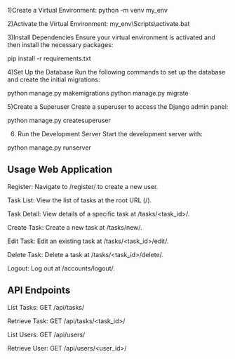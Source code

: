 1)Create a Virtual Environment:
python -m venv my_env

2)Activate the Virtual Environment:
my_env\Scripts\activate.bat

3)Install Dependencies
Ensure your virtual environment is activated and then install the necessary packages:

pip install -r requirements.txt


4)Set Up the Database
Run the following commands to set up the database and create the initial migrations:

python manage.py makemigrations
python manage.py migrate


5)Create a Superuser
Create a superuser to access the Django admin panel:

python manage.py createsuperuser


6) Run the Development Server
Start the development server with:

python manage.py runserver




Usage
Web Application
----------------------
Register: Navigate to /register/ to create a new user.

Task List: View the list of tasks at the root URL (/).

Task Detail: View details of a specific task at /tasks/<task_id>/.

Create Task: Create a new task at /tasks/new/.

Edit Task: Edit an existing task at /tasks/<task_id>/edit/.

Delete Task: Delete a task at /tasks/<task_id>/delete/.

Logout: Log out at /accounts/logout/.

API Endpoints
-----------------
List Tasks: GET /api/tasks/

Retrieve Task: GET /api/tasks/<task_id>/

List Users: GET /api/users/

Retrieve User: GET /api/users/<user_id>/
